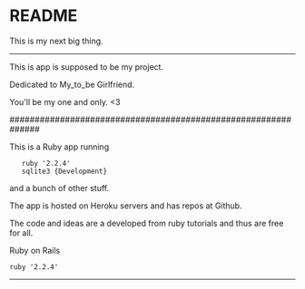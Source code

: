 # README

This is my next big thing. 

***************************************************************

This is app is supposed to be my project.

Dedicated to My_to_be Girlfriend.

You'll be my one and only. <3

##############################################################


This is a Ruby app running 

       ruby '2.2.4'
       sqlite3 {Development}

and a bunch of other stuff.

The app is hosted on Heroku servers and has repos at Github.

The code and ideas are a developed from ruby tutorials and thus 
are free for all.

Ruby on Rails


    ruby '2.2.4'
**************************************************************